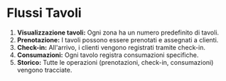 # Flussi Tavoli

1. **Visualizzazione tavoli:** Ogni zona ha un numero predefinito di tavoli.
2. **Prenotazione:** I tavoli possono essere prenotati e assegnati a clienti.
3. **Check-in:** All'arrivo, i clienti vengono registrati tramite check-in.
4. **Consumazioni:** Ogni tavolo registra consumazioni specifiche.
5. **Storico:** Tutte le operazioni (prenotazioni, check-in, consumazioni) vengono tracciate.
